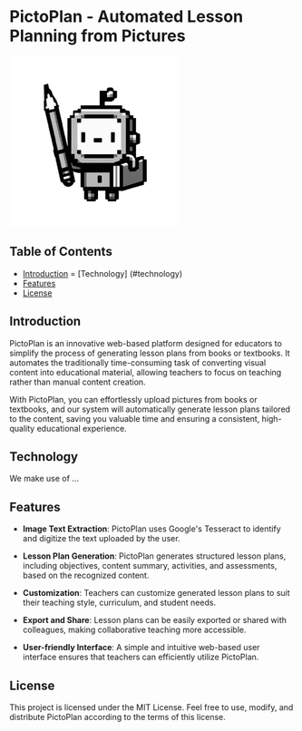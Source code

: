 # PictoPlan - Automated Lesson Planning from Pictures

<img src="logo.png" alt="Logo" style="width: 300px; float: initial;">

## Table of Contents

- [Introduction](#introduction)
= [Technology] (#technology)
- [Features](#features)
- [License](#license)
## Introduction

PictoPlan is an innovative web-based platform designed for educators to simplify the process of generating lesson plans from  books or textbooks. It automates the traditionally time-consuming task of converting visual content into educational material, allowing teachers to focus on teaching rather than manual content creation.

With PictoPlan, you can effortlessly upload pictures from books or textbooks, and our system will automatically generate lesson plans tailored to the content, saving you valuable time and ensuring a consistent, high-quality educational experience.

## Technology

We make use of ...

## Features

- **Image Text Extraction**: PictoPlan uses Google's Tesseract to identify and digitize the text uploaded by the user.

- **Lesson Plan Generation**: PictoPlan generates structured lesson plans, including objectives, content summary, activities, and assessments, based on the recognized content.

- **Customization**: Teachers can customize generated lesson plans to suit their teaching style, curriculum, and student needs.

- **Export and Share**: Lesson plans can be easily exported or shared with colleagues, making collaborative teaching more accessible.

- **User-friendly Interface**: A simple and intuitive web-based user interface ensures that teachers can efficiently utilize PictoPlan.

## License
This project is licensed under the MIT License. Feel free to use, modify, and distribute PictoPlan according to the terms of this license.

